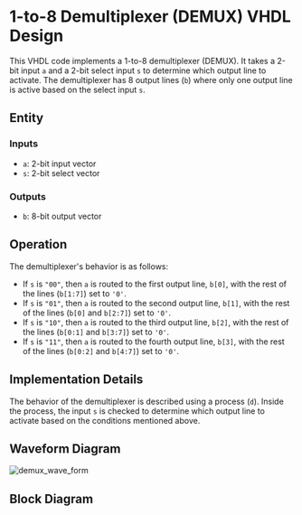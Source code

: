 # 1-to-8 Demultiplexer (DEMUX) VHDL Design

This VHDL code implements a 1-to-8 demultiplexer (DEMUX). It takes a 2-bit input `a` and a 2-bit select input `s` to determine which output line to activate. The demultiplexer has 8 output lines (`b`) where only one output line is active based on the select input `s`.

## Entity

### Inputs

- `a`: 2-bit input vector
- `s`: 2-bit select vector

### Outputs

- `b`: 8-bit output vector

## Operation

The demultiplexer's behavior is as follows:

- If `s` is `"00"`, then `a` is routed to the first output line, `b[0]`, with the rest of the lines (`b[1:7]`) set to `'0'`.
- If `s` is `"01"`, then `a` is routed to the second output line, `b[1]`, with the rest of the lines (`b[0]` and `b[2:7]`) set to `'0'`.
- If `s` is `"10"`, then `a` is routed to the third output line, `b[2]`, with the rest of the lines (`b[0:1]` and `b[3:7]`) set to `'0'`.
- If `s` is `"11"`, then `a` is routed to the fourth output line, `b[3]`, with the rest of the lines (`b[0:2]` and `b[4:7]`) set to `'0'`.

## Implementation Details

The behavior of the demultiplexer is described using a process (`d`). Inside the process, the input `s` is checked to determine which output line to activate based on the conditions mentioned above.

## Waveform Diagram
![demux_wave_form](https://github.com/ashishbasaula/Embeeded-/assets/128204283/33197c7a-24fd-48a7-b840-28fe044cc7f7)

## Block Diagram 




